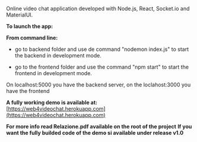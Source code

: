 
Online video chat application developed with Node.js, React, Socket.io and MaterialUI.

**To launch the app:**

**From command line:**

 - go to backend folder and use de command "nodemon index.js" to start
   the backend in development mode.
   
 - go to the frontend folder and use the command "npm start" to start
   the frontend in development mode.
   
On localhost:5000 you have the backend server, on the loclahost:3000 you have the frontend

**A fully working demo is available at:** [https://web4videochat.herokuapp.com](https://web4videochat.herokuapp.com)

**For more info read Relazione.pdf available on the root of the project**
**If you want the fully builded code of the demo si available under release v1.0**
